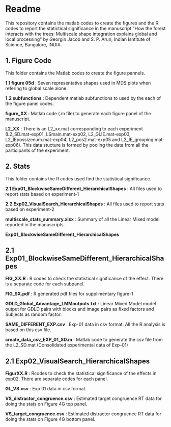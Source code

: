 # Readme #
This repository contains the matlab codes to create the figures and the R codes to report the statictical significance in the manuscript "How the forest interacts with the trees: Multiscale shape integration explains global and local processing" 
by Georgin Jacob and S. P. Arun, Indian Isntitute of Science, Bangalore, INDIA.

## 1. Figure Code ##

This folder contains the Matlab codes to  create the figure pannels.

  **1.1 figure 05d**  : Seven representative shapes used in MDS plots when refering to global scale alone. 
  
  **1.2 subfunctions** : Dependent matlab subfunctions to used by the each of the figure panel codes.  
  
  **figure_XX**  : Matlab code (.m file) to generate each figure panel of the manuscript. 
  
  **L2_XX**      : There is an L2_xx.mat corresponding to each experiment (L2_SD.mat-exp01, LSmain.mat-exp02, L2_GLIE.mat-exp03, L2_IEpossizenum.mat-exp04, 
  L2_pos2.mat-exp05 and L2_IE_grouping.mat-exp06). This data stucture is formed by pooling the data from all the participants of the experiment.
  
## 2. Stats ## 
This folder contains the R codes used find the statistical significance. 

**2.1 Exp01_BlockwiseSameDifferent_HierarchicalShapes** : All files used to report stats based on experiment-1

**2.2 Exp02_VisualSearch_HierarchicalShapes** : All files used to report stats based on experiment-2

**multiscale_stats_summary.xlsx** : Summary of all the Linear Mixed model reported in the manuscripts. 


**Exp01_BlockwiseSameDifferent_HierarchicalShapes**


## 2.1 Exp01_BlockwiseSameDifferent_HierarchicalShapes ##
 **FIG_XX.R** : R codes to check the statistical significance of the effect. There is a separate code for each subpanel. 
 
 **FIG_SX.pdf** : R generated pdf files for supplimentary figure-1
 
 **GDLD_Global_Advantage_LMMoutputs.txt** : Linear Mixed Model model output for GDLD pairs with blocks and image pairs as fixed factors and Subjects as random factor.
 
 **SAME_DIFFERENT_EXP.csv** : Exp-01 data in csv format. All the R analysis is based on this csv file.
 
 **create_data_csv_EXP_01_SD.m** : Matlab code to generate the csv file from the L2_SD.mat (Consolidated experimental data of Exp-01)
 
 ## 2.1 Exp02_VisualSearch_HierarchicalShapes ##
 
**FigurXX.R** : Rcodes to check the statistical significance of the effects in exp02. There are separate codes for each panel. 

**GL_VS.csv** : Exp 01 data in csv format.

**VS_distractor_congruence.csv** : Estimated target congruence RT data for doing the stats on Figure 4G top panel. 

**VS_target_congruence.csv** : Estimated distractor congruence RT data for doing the stats on Figure 4G bottom panel.

 
